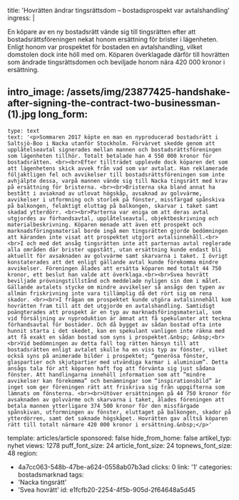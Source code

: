 title: 'Hovrätten ändrar tingsrättsdom – bostadsprospekt var avtalshandling'
ingress: |
  <p>En köpare av en ny bostadsrätt vände sig till tingsrätten efter att bostadsrättsföreningen nekat honom ersättning för brister i lägenheten. Enligt honom var prospektet för bostaden en avtalshandling, vilket domstolen dock inte höll med om. Köparen överklagade därför till hovrätten som ändrade tingsrättsdomen och beviljade honom nära 420 000 kronor i ersättning.
  </p>
  
intro_image: /assets/img/23877425-handshake-after-signing-the-contract-two-businessman-(1).jpg
long_form:
  -
    type: text
    text: '<p>Sommaren 2017 köpte en man en nyproducerad bostadsrätt i Saltsjö-Boo i Nacka utanför Stockholm. Förvärvet skedde genom att upplåtelseavtal signerades mellan mannen och bostadsrättsföreningen som lägenheten tillhör. Totalt betalade han 4 550 000 kronor för bostadsrätten. <br><br>Efter tillträdet upplevde dock köparen det som att lägenhetens skick avvek från vad som var avtalat. Han reklamerade följaktligen fel och avvikelser till bostadsrättsföreningen som inte avhjälpte dessa, varpå mannen vände sig till Nacka tingsrätt med krav på ersättning för bristerna. <br><br>Bristerna ska bland annat ha bestått i avsaknad av utlovat högskåp, avsaknad av golvvärme, avvikelser i utformning och storlek på fönster, missfärgad spånskiva på balkongen, felaktigt eluttag på balkongen, skarvar i taket samt skadad ytterdörr. <br><br>Parterna var eniga om att deras avtal utgjordes av förhandsavtal, upplåtelseavtal, objektbeskrivning och materialbeskrivning. Köparen menade att även ett prospekt och marknadsföringsmaterial borde ingå men tingsrätten gjorde bedömningen att käranden inte visat att prospektet utgjort avtalsinnehåll.<br><br>I och med det ansåg tingsrätten inte att parternas avtal reglerade alla områden där brister uppstått, utan ersättning kunde endast bli aktuellt för avsaknaden av golvvärme samt skarvarna i taket. I övrigt konstaterades att det enligt gällande avtal kunde förekomma mindre avvikelser. Föreningen ålades att ersätta köparen med totalt 44 750 kronor, ett beslut han valde att överklaga.<br><br>Svea hovrätt beviljade prövningstillstånd och meddelade nyligen sin dom i målet. Gällande avtalets stycke om mindre avvikelser så ansågs den typen av allmän friskrivning inte vara tillämplig då det rört sig om rena skador. <br><br>I frågan om prospektet kunde utgöra avtalsinnehåll kom hovrätten fram till att det utgjorde en avtalshandling. Samtidigt poängterades att prospekt är en typ av marknadsföringsmaterial, som vid försäljning av nyproduktion är ämnat att få spekulanter att teckna förhandsavtal för bostäder. Och då bygget av sådan bostad ofta inte hunnit starta i det skedet, kan en spekulant vanligen inte räkna med att få exakt en sådan bostad som syns i prospektet.&nbsp; &nbsp;<br><br>Vid bedömningen av detta fall tog rätten hänsyn till att bostadsrätten enligt avtalet skulle ha en viss typ av fönster, vilket också syns på animerade bilder i prospektet; “generösa fönster, glaspartier och skjutpartier med utvändiga karmar i aluminium”. Detta ansågs tala för att köparen haft fog att förvänta sig just sådana fönster. Att handlingarna innehöll information som att ”mindre avvikelser kan förekomma” och benämningar som “inspirationsbild” är inget som ger föreningen rätt att friskriva sig från uppgifterna som lämnats om fönsterna. <br><br>Utöver ersättningen på 44 750 kronor för avsaknaden av golvvärme och skarvarna i taket, ålades föreningen att betala mannen ytterligare 374 500 kronor för den missfärgade spånskivan, utformningen av fönster, eluttaget på balkongen, skador på ytterdörren, samt det saknade högskåpet. Hovrätten gav alltså köparen rätt till totalt närmare 420 000 kronor i ersättning.&nbsp;</p>'
template: articles/article
sponsored: false
hide_from_home: false
artikel_typ: nyhet
views: 1278
puff_font_size: 24
article_font_size: 24
topnews_font_size: 48
region:
  - 4a7cc063-548b-47be-a624-0558ab07b3ad
clicks: 0
link: '1'
categories: bostadsmarknad
tags:
  - 'Nacka tingsrätt'
  - 'Svea hovrätt'
id: e1fcfb20-2254-4f5b-905d-2f64648a5d45
